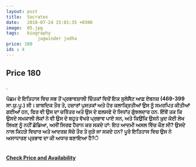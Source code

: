 ```yaml
---
layout: post
title:  Socrates
date:   2018-07-24 15:01:35 +0300
image:  05.jpg
tags:   biography
            jagwinder jodha
price: 180
ids : 4
---
```


<h2>Price 180 </h2>.<br>


<strong>ਪੱਛਮ ਦੇ ਇਤਿਹਾਸ ਵਿਚ ਸਭ ਤੋਂ ਪ੍ਰਭਾਵਸ਼ਾਲੀ ਚਿੰਤਕਾਂ ਵਿਚੋਂ ਇਕ ਸੁਲੇਸੈਟ ਆਫ਼ ਏਥਨਜ਼ (469-399 ਸਾ.ਯੁ.ਪੂ.) ਸੀ। ਸ਼ਾਬਦਿਕ ਤੌਰ ਤੇ, ਹਜ਼ਾਰਾਂ ਪੁਸਤਕਾਂ ਅਤੇ ਹੋਰ ਕਲਾਕ੍ਰਿਤੀਆਂ ਉਸ ਨੂੰ ਸਮਰਪਿਤ ਕੀਤੀਆਂ ਗਈਆਂ ਹਨ, ਫਿਰ ਵੀ ਉਸ ਦਾ ਚਰਿੱਤਰ ਅਤੇ ਉਸ ਦੇ ਫਲਸਫੇ ਦੇ ਸਿਧਾਂਤ ਗੁੰਝਲਦਾਰ ਹਨ. ਇੱਥੋਂ ਤਕ ਕਿ ਉਸਦੇ ਸਮਕਾਲੀ ਲੋਕਾਂ ਨੇ ਵੀ ਉਸ ਦੇ ਬਹੁਤ ਵੱਖਰੇ ਪ੍ਰਭਾਵ ਪਾਏ ਸਨ, ਅਤੇ ਕਿਉਂਕਿ ਉਸਨੇ ਖ਼ੁਦ ਕੋਈ ਲੇਖ ਲਿਖਣ ਨੂੰ ਨਹੀਂ ਛੱਡਿਆ, ਅਸੀਂ ਸਿਰਫ ਹੈਰਾਨ ਕਰ ਸਕਦੇ ਹਾਂ: ਇਹ ਆਦਮੀ ਅਸਲ ਵਿੱਚ ਕੌਣ ਸੀ? ਉਸਦੇ ਨਾਲ ਕਿਹੜੇ ਵਿਚਾਰ ਅਤੇ ਆਦਰਸ਼ ਸੱਚੇ ਤੌਰ ਤੇ ਜੁੜੇ ਜਾ ਸਕਦੇ ਹਨ? ਪੂਰੇ ਇਤਿਹਾਸ ਵਿਚ ਉਸ ਨੇ ਅਸਾਧਾਰਣ ਪ੍ਰਭਾਵ ਦਾ ਕੀ ਅਧਾਰ ਬਣਾਇਆ ਹੈ?ੋ</strong><br><br>


<h4><a class="add-cart cart1" href="https://kitabghar.github.io/Kitab_Ghar/books/#4"><b>Check Price and Availability</b></a></h4>

<body>
 <script src="{{ site.baseurl }}/js/main.js"></script>
 </body>